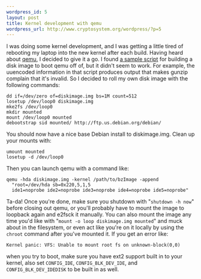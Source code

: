 ```yaml
--- 
wordpress_id: 5
layout: post
title: Kernel development with qemu
wordpress_url: http://www.cryptosystem.org/wordpress/?p=5
---
```

I was doing some kernel development, and I was getting a little tired of rebooting my laptop into the new kernel after each build. Having heard about [qemu](http://fabrice.bellard.free.fr/qemu/), I decided to give it a go. I found [a sample script](http://lists.gnu.org/archive/html/qemu-devel/2003-07/msg00043.html) for building a disk image to boot qemu off of, but it didn't seem to work. For example, the uuencoded information in that script produces output that makes gunzip complain that it's invalid. So I decided to roll my own disk image with the following commands:

    dd if=/dev/zero of=diskimage.img bs=1M count=512
    losetup /dev/loop0 diskimage.img
    mke2fs /dev/loop0
    mkdir mounted
    mount /dev/loop0 mounted
    debootstrap sid mounted/ http://ftp.us.debian.org/debian/

You should now have a nice base Debian install to diskimage.img. Clean up your mounts with:

    umount mounted
    losetup -d /dev/loop0

Then you can launch qemu with a command like:

    qemu -hda diskimage.img -kernel /path/to/bzImage -append 
      "root=/dev/hda sb=0x220,5,1,5 
      ide1=noprobe ide2=noprobe ide3=noprobe ide4=noprobe ide5=noprobe"

Ta-da! Once you're done, make sure you shutdown with "`shutdown -h now`" before closing out qemu, or you'll probably have to mount the image to loopback again and e2fsck it manually. You can also mount the image any time you'd like with "`mount -o loop diskimage.img mounted`" and muck about in the filesystem, or even act like you're on it locally by using the `chroot` command after you've mounted it. If you get an error like:

    Kernel panic: VFS: Unable to mount root fs on unknown-block(0,0)

when you try to boot, make sure you have ext2 support built in to your kernel, also set `CONFIG_IDE`, `CONFIG_BLK_DEV_IDE`, and `CONFIG_BLK_DEV_IDEDISK` to be built in as well.
